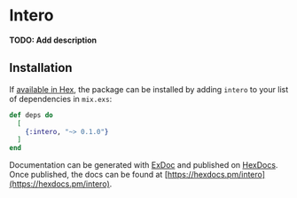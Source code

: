 # Intero

**TODO: Add description**

## Installation

If [available in Hex](https://hex.pm/docs/publish), the package can be installed
by adding `intero` to your list of dependencies in `mix.exs`:

```elixir
def deps do
  [
    {:intero, "~> 0.1.0"}
  ]
end
```

Documentation can be generated with [ExDoc](https://github.com/elixir-lang/ex_doc)
and published on [HexDocs](https://hexdocs.pm). Once published, the docs can
be found at [https://hexdocs.pm/intero](https://hexdocs.pm/intero).

